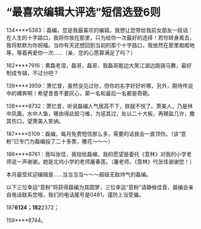 # “最喜欢编辑大评选”短信选登6则

134****5383：磊编，您是我最喜欢的编辑，我想让您带给我前女朋友一段话：在人生的十字路口，我将你放在那里，只为给你一次最好的选择！若你转身离去，我将默默为你祝福。当你有天还想回到当初的那个十字路口，我依然在那里痴痴地等，等着再爱你一次……（亲，您的心愿算满足了吗？） 

182****7916：黄磊老湿，磊哥，磊哥，我磊哥能边大笑江湖边跳骑马舞，最好制成专辑，不过分吧？ 

139****3959：萧忆昔，虽然没见过你，但你的名字好好听哪，另外，期待传说中的裸奔啊！希望昔昔不要灰心，第一名和最后一名都是奇葩。 

138****8732：萧忆昔，听说磊编人气居高不下，朕就不悦了。萧美人，乃是林中凤凰，水中人鱼，哪由得此般刁难，为惩其过，处以二十大板，再赐盐几许，撒其伤口，望萧美人笑纳。 

187****5109：磊编，每月免费短信那么多，需要的话我会一直顶你。（该“意粉”已专门为磊编投了二十多票，撒花～～～） 

186****8761：我叫张佳，我投给磊编，我的愿望是委托《意林》对我的小学老师说一声谢谢。她是北坞小学的老师屠春莲。（屠老师，《意林》代张佳谢谢您！） 

本月最受欢迎编辑是……当当当当～～～超级无敌帅气的磊编。 

以下三位幸运“意粉”将获得磊编为其圆梦，三位幸运“意粉”请静候佳音，磊编会亲自电话联系您哦，我们的电话尾号是0481，谨防上当受骗。 

187****6124；182****2372； 

159****8744。